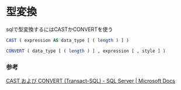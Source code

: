 # 型変換

sqlで型変換するにはCASTかCONVERTを使う

```sql
CAST ( expression AS data_type [ ( length ) ] )  
```

```sql
CONVERT ( data_type [ ( length ) ] , expression [ , style ] )  
```

### 参考

[CAST および CONVERT (Transact\-SQL\) - SQL Server \| Microsoft Docs](https://docs.microsoft.com/ja-jp/sql/t-sql/functions/cast-and-convert-transact-sql?view=sql-server-ver15)